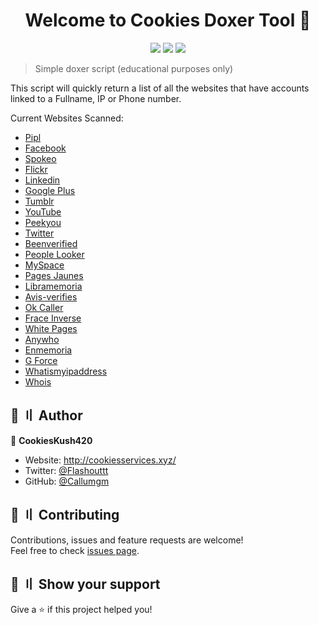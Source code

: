 <h1 align="center">Welcome to Cookies Doxer Tool 👋</h1>

<p align="center">
  <img src="https://img.shields.io/badge/Maintained%3F-yes-green.svg" >
  <img src="https://img.shields.io/github/last-commit/Callumgm/Backdoor">
  <a href="https://twitter.com/Flashouttt" target="_blank">
    <img src="https://img.shields.io/twitter/follow/Flashouttt.svg?style=social">
  </a>
</p>

> Simple doxer script (educational purposes only)

This script will quickly return a list of all the websites that have accounts linked to a Fullname, IP or Phone number.

Current Websites Scanned:
- [Pipl](https://pipl.com)
- [Facebook](https://www.facebook.com)
- [Spokeo](https://www.spokeo.com)
- [Flickr](https://www.flickr.com)
- [Linkedin](https://www.linkedin.com)
- [Google Plus](https://plus.google.com)
- [Tumblr](https://www.tumblr.com)
- [YouTube](https://www.youtube.com)
- [Peekyou](https://www.peekyou.com)
- [Twitter](https://www.twitter.com)
- [Beenverified](https://www.beenverified.com)
- [People Looker](https://www.peoplelooker.com)
- [MySpace](https://www.myspace.com)
- [Pages Jaunes](https://www.pagesjaunes.fr)
- [Libramemoria](https://www.libramemoria.com)
- [Avis-verifies](https://www.avis-de-deces.net)
- [Ok Caller](https://www.okcaller.com)
- [Frace Inverse](https://www.frace-inverse.com)
- [White Pages](https://www.whitepages.com)
- [Anywho](https://www.anywho.com)
- [Enmemoria](http://enmemoria.lavanguardia.com)
- [G Force](https://www.g-force.ca)
- [Whatismyipaddress](https://www.whatismyipaddress.com)
- [Whois](https://www.whois.com)


## 👤 〢 Author

👤 **CookiesKush420** 

* Website: http://cookiesservices.xyz/
* Twitter: [@Flashouttt](https://twitter.com/Flashouttt)
* GitHub: [@Callumgm](https://github.com/Callumgm)

## 🤝 〢 Contributing

Contributions, issues and feature requests are welcome!<br />Feel free to check [issues page](https://github.com/Callumgm/Backdoor/issues). 

## 🌟 〢 Show your support

Give a ⭐️ if this project helped you!